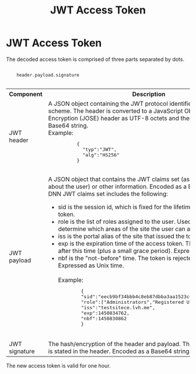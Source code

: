 ﻿---
uid: administrators-jwt-access-token
locale: en
title: JWT Access Token
dnneditions: DNN Platform,Evoq Content,Evoq Engage
dnnversion: 09.02.00
related-topics: 
---

# JWT Access Token

The decoded access token is comprised of three parts separated by dots.

```

    header.payload.signature
            
```


<table>
    <tr>
        <th>
        Component
        </th>
        <th>
        Description
        </th>
    </tr>

<tr>
    <td>
        JWT header
    </td>
    <td>
    A JSON object containing the JWT protocol identifier and the signature scheme. The header is converted to a JavaScript Object Signing and Encryption (JOSE) header as UTF-8 octets and then encoded as a Base64 string. <br />Example:
        <pre>
          {
            "typ":"JWT",
            "alg":"HS256"
          }
        </pre>
    </td>
</tr>

<tr>
    <td>JWT payload</td>
    <td>A JSON object that contains the JWT claims set (asserted information about the user) or other information. Encoded as a Base64 string. The DNN JWT claims set includes the following:<ul><li>sid is the session id, which is fixed for the lifetime of the renewal token.</li><li>role is the list of roles assigned to the user. Used in authorization to determine which areas of the site the user can access.</li><li>iss is the portal alias of the site that issued the token.</li><li>exp is the expiration time of the access token. The token is rejected after this time (plus a small grace period). Expressed as Unix time.</li><li>nbf is the "not-before" time. The token is rejected before this time. Expressed as Unix time.</li><br />Example:
        <pre>
        {
        "sid":"eecb9bf34bbb4c8eb87dbba3aa1523c6",
        "role":["Administrators","Registered Users","Subscribers"],
        "iss":"testsitece.lvh.me",
        "exp":1450834762,
        "nbf":1450830862
        }
        </pre>
    </td>
</tr>
<tr>
    <td>JWT signature</td>
    <td>The hash/encryption of the header and payload. The encryption method is stated in the header. Encoded as a Base64 string.</td>
</tr>
</table>


The new access token is valid for one hour.
